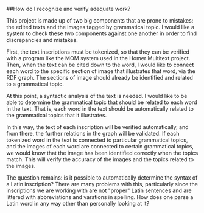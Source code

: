 ##How do I recognize and verify adequate work?

This project is made up of two big components that are prone to mistakes:  the edited texts and the images tagged by grammatical topic.  I would like a system to check these two components against one another in order to find discrepancies and mistakes.

First, the text inscriptions must be tokenized, so that they can be verified with a program like the MOM system used in the Homer Multitext project.  Then, when the text can be cited down to the word, I would like to connect each word to the specific section of image that illustrates that word, via the RDF graph.  The sections of image should already be identified and related to a grammatical topic.

At this point, a syntactic analysis of the text is needed.  I would like to be able to determine the grammatical topic that should be related to each word in the text.  That is, each word in the text should be automatically related to the grammatical topics that it illustrates.

In this way, the text of each inscription will be verified automatically, and from there, the further relations in the graph will be validated.  If each tokenized word in the text is connected to particular grammatical topics, and the images of each word are connected to certain grammatical topics, we would know that the image has been identified correctly when the topics match.  This will verify the accuracy of the images and the topics related to the images.  

The question remains: is it possible to automatically determine the syntax of a Latin inscription?  There are many problems with this, particularly since the inscriptions we are working with are not "proper" Latin sentences and are littered with abbreviations and varations in spelling.  How does one parse a Latin word in any way other than personally looking at it?
